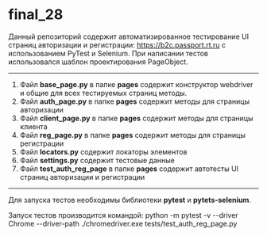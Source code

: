 # final_28
Данный репозиторий содержит автоматизированное тестирование UI страниц авторизации и регистрации: https://b2c.passport.rt.ru с использованием PyTest и Selenium. 
При написании тестов использовался шаблон проектирования PageObject.
___
1. Файл **base_page.py** в папке **pages** содержит конструктор webdriver и общие для всех тестируемых страниц методы.
2. Файл **auth_page.py** в папке **pages** содержит методы для страницы авторизации
3. Файл **client_page.py** в папке **pages** содержит методы для страницы клиента
4. Файл **reg_page.py** в папке **pages** содержит методы для страницы регистрации
5. Файл **locators.py** содержит локаторы элементов
6. Файл **settings.py** содержит тестовые данные 
7. Файл **test_auth_reg_page** в папке **pages** содержит автотесты UI страниц авторизации и регистрации
___
Для запуска тестов необходимы библиотеки **pytest** и **pytets-selenium**.

Запуск тестов производится командой: python -m pytest -v --driver Chrome --driver-path ./chromedriver.exe  tests/test_auth_reg_page.py
